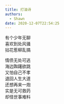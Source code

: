 ```yaml
---
title: 打油诗
authors:
  - Shawn
date: 2020-12-07T22:54:25
---
```

有个少年无聊  
喜欢到处风骚  
拈花惹柳乱搞  

<!-- more -->  

情债无处可逃  
海边踟躇欲跳  
又怕自己不孝  
退回人生大道  
还想再来一炮  
实是无可救药  
却怪世事难料
